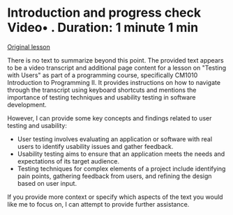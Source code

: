 # Introduction and progress check Video• . Duration: 1 minute 1 min

[Original lesson](https://www.coursera.org/learn/uol-introduction-to-programming-2/lecture/g30Sm/introduction-and-progress-check)

There is no text to summarize beyond this point. The provided text appears to be a video transcript and additional page content for a lesson on "Testing with Users" as part of a programming course, specifically CM1010 Introduction to Programming II. It provides instructions on how to navigate through the transcript using keyboard shortcuts and mentions the importance of testing techniques and usability testing in software development.

However, I can provide some key concepts and findings related to user testing and usability:

* User testing involves evaluating an application or software with real users to identify usability issues and gather feedback.
* Usability testing aims to ensure that an application meets the needs and expectations of its target audience.
* Testing techniques for complex elements of a project include identifying pain points, gathering feedback from users, and refining the design based on user input.

If you provide more context or specify which aspects of the text you would like me to focus on, I can attempt to provide further assistance.

